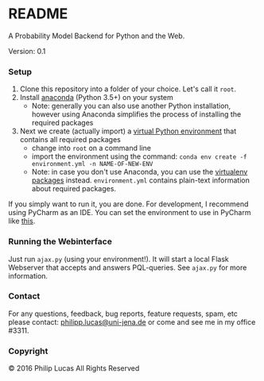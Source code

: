# README #

A Probability Model Backend for Python and the Web.

Version: 0.1

### Setup ###

1. Clone this repository into a folder of your choice. Let's call it `root`.
2. Install [anaconda](https://www.continuum.io/downloads) (Python 3.5+) on your system
    * Note: generally you can also use another Python installation, however using Anaconda simplifies the process of installing the required packages
2. Next we create (actually import) a [virtual Python environment](http://conda.pydata.org/docs/using/envs.html#) that contains all required packages
    * change into `root` on a command line
    * import the environment using the command: `conda env create -f environment.yml -n NAME-OF-NEW-ENV`
    * Note: in case you don't use Anaconda, you can use the [virtualenv packages](http://docs.python-guide.org/en/latest/dev/virtualenvs/) instead. `environment.yml` contains plain-text information about required packages.

If you simply want to run it, you are done. For development, I recommend using PyCharm as an IDE. You can set the environment to use in PyCharm like [this](https://docs.continuum.io/anaconda/ide_integration#pycharm).

### Running the Webinterface ###

Just run `ajax.py` (using your environment!). It will start a local Flask Webserver that accepts and answers PQL-queries. See `ajax.py` for more information.

### Contact ###

For any questions, feedback, bug reports, feature requests, spam, etc please contact: [philipp.lucas@uni-jena.de](philipp.lucas@uni-jena.de) or come and see me in my office #3311.

### Copyright ###

© 2016 Philip Lucas All Rights Reserved